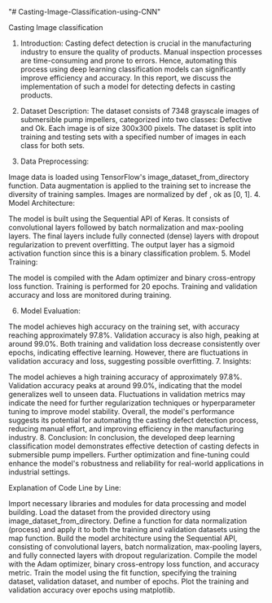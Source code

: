 "# Casting-Image-Classification-using-CNN" 

Casting Image classification
1.	Introduction:
Casting defect detection is crucial in the manufacturing industry to ensure the quality of products. Manual inspection processes are time-consuming and prone to errors. Hence, automating this process using deep learning classification models can significantly improve efficiency and accuracy. In this report, we discuss the implementation of such a model for detecting defects in casting products.

2. Dataset Description:
The dataset consists of 7348 grayscale images of submersible pump impellers, categorized into two classes: Defective and Ok. Each image is of size 300x300 pixels. The dataset is split into training and testing sets with a specified number of images in each class for both sets.

3. Data Preprocessing:

Image data is loaded using TensorFlow's image_dataset_from_directory function.
Data augmentation is applied to the training set to increase the diversity of training samples.
Images are normalized by def , ok as [0, 1].
4. Model Architecture:

The model is built using the Sequential API of Keras.
It consists of convolutional layers followed by batch normalization and max-pooling layers.
The final layers include fully connected (dense) layers with dropout regularization to prevent overfitting.
The output layer has a sigmoid activation function since this is a binary classification problem.
5. Model Training:

The model is compiled with the Adam optimizer and binary cross-entropy loss function.
Training is performed for 20 epochs.
Training and validation accuracy and loss are monitored during training.


6. Model Evaluation:

The model achieves high accuracy on the training set, with accuracy reaching approximately 97.8%.
Validation accuracy is also high, peaking at around 99.0%.
Both training and validation loss decrease consistently over epochs, indicating effective learning.
However, there are fluctuations in validation accuracy and loss, suggesting possible overfitting.
7. Insights:

The model achieves a high training accuracy of approximately 97.8%.
Validation accuracy peaks at around 99.0%, indicating that the model generalizes well to unseen data.
Fluctuations in validation metrics may indicate the need for further regularization techniques or hyperparameter tuning to improve model stability.
Overall, the model's performance suggests its potential for automating the casting defect detection process, reducing manual effort, and improving efficiency in the manufacturing industry.
8. Conclusion:
In conclusion, the developed deep learning classification model demonstrates effective detection of casting defects in submersible pump impellers. Further optimization and fine-tuning could enhance the model's robustness and reliability for real-world applications in industrial settings.

Explanation of Code Line by Line:

Import necessary libraries and modules for data processing and model building.
Load the dataset from the provided directory using image_dataset_from_directory.
Define a function for data normalization (process) and apply it to both the training and validation datasets using the map function.
Build the model architecture using the Sequential API, consisting of convolutional layers, batch normalization, max-pooling layers, and fully connected layers with dropout regularization.
Compile the model with the Adam optimizer, binary cross-entropy loss function, and accuracy metric.
Train the model using the fit function, specifying the training dataset, validation dataset, and number of epochs.
Plot the training and validation accuracy over epochs using matplotlib.
